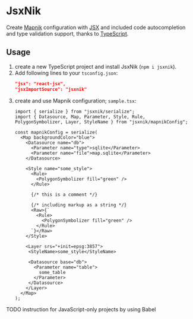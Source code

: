# JsxNik

Create [Mapnik](https://mapnik.org) configuration with [JSX](https://facebook.github.io/jsx/) and included code autocompletion and type validation support, thanks to [TypeScript](https://www.typescriptlang.org).

## Usage

1. create a new TypeScript project and install JsxNik (`npm i jsxnik`).
1. Add following lines to your `tsconfig.json`:
   ```json
   "jsx": "react-jsx",
   "jsxImportSource": "jsxnik"
   ```
1. create and use Mapnik configuration; `sample.tsx`:
   ```tsx
   import { serialize } from "jsxnik/serialize";
   import { Datasource, Map, Parameter, Style, Rule, PolygonSymbolizer, Layer, StyleName } from "jsxnik/mapnikConfig";

   const mapnikConfig = serialize(
     <Map backgroundColor="blue">
       <Datasource name="db">
         <Parameter name="type">sqlite</Parameter>
         <Parameter name="file">map.sqlite</Parameter>
       </Datasource>

       <Style name="some_style">
         <Rule>
           <PolygonSymbolizer fill="green" />
         </Rule>

         {/* this is a comment */}

         {/* including markup as a string */}
         <Raw>{`
           <Rule>
             <PolygonSymbolizer fill="green" />
           </Rule>
         `}</Raw>
       </Style>

       <Layer srs="+init=epsg:3857">
        <StyleName>some_style</StyleName>

        <Datasource base="db">
          <Parameter name="table">
            some_table
          </Parameter>
        </Datasource>
       </Layer>
     </Map>
   );

   ```

TODO instruction for JavaScript-only projects by using Babel
